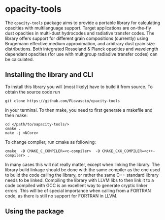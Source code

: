 # opacity-tools
The ```opacity-tools``` package aims to provide a portable library for calculating opacities with multilanguage support.
Target applications are on-the-fly dust opacities in multi-dust hydrocodes and radiative transfer codes. The library offers support for different grain compositions (currently) using Brugemann effective medium approximation, and arbitrary dust grain size distributions. Both integrated Rosseland & Planck opacities and wavelength dependant opacities (for use with multigroup radiadive transfer codes) can be calculated.

## Installing the library and CLI
To install this library you will (most likely) have to build it from source. To obtain the source code run
```
git clone https://github.com/FLovascio/opacity-tools
```
in your terminal.
To then make, you need to first generate a makefile and then make:
```
cd </path/to/oapacity-tools/>
cmake .
make -j <NCore>
```
To change compiler, run cmake as following:
```
cmake  -D CMAKE_C_COMPILER=<c-compiler>  -D CMAKE_CXX_COMPILER=<c++-compiler> .
```
In many cases this will not really matter, except when linking the library. The library build linkage should be done with the same compiler as the one used to build the code calling the library, or rather the same C++ standard library needs to be linked. Compiling the library with LLVM libs to then link it to a code compiled with GCC is an excellent way to generate cryptic linker errors. This will be of special importance when calling from a FORTRAN code, as there is still no support for FORTRAN in LLVM.
## Using the package